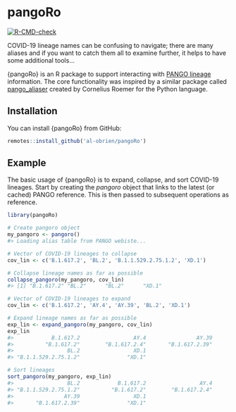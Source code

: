 
<!-- README.md is generated from README.Rmd. Please edit that file -->

# pangoRo

<!-- badges: start -->

[![R-CMD-check](https://github.com/al-obrien/pangoRo/actions/workflows/R-CMD-check.yaml/badge.svg)](https://github.com/al-obrien/pangoRo/actions/workflows/R-CMD-check.yaml)
<!-- badges: end -->

COVID-19 lineage names can be confusing to navigate; there are many
aliases and if you want to catch them all to examine further, it helps
to have some additional tools…

{pangoRo} is an R package to support interacting with [PANGO
lineage](https://cov-lineages.org/index.html) information. The core
functionality was inspired by a similar package called
[pango_aliaser](https://github.com/corneliusroemer/pango_aliasor)
created by Cornelius Roemer for the Python language.

## Installation

You can install {pangoRo} from GitHub:

``` r
remotes::install_github('al-obrien/pangoRo')
```

## Example

The basic usage of {pangoRo} is to expand, collapse, and sort COVID-19
lineages. Start by creating the *pangoro* object that links to the
latest (or cached) PANGO reference. This is then passed to subsequent
operations as reference.

``` r
library(pangoRo)

# Create pangoro object
my_pangoro <- pangoro()
#> Loading alias table from PANGO webiste...
```

``` r
# Vector of COVID-19 lineages to collapse
cov_lin <- c('B.1.617.2', 'BL.2', 'B.1.1.529.2.75.1.2', 'XD.1')

# Collapse lineage names as far as possible
collapse_pangoro(my_pangoro, cov_lin)
#> [1] "B.1.617.2" "BL.2"      "BL.2"      "XD.1"
```

``` r
# Vector of COVID-19 lineages to expand
cov_lin <- c('B.1.617.2', 'AY.4', 'AY.39', 'BL.2', 'XD.1')

# Expand lineage names as far as possible
exp_lin <- expand_pangoro(my_pangoro, cov_lin)
exp_lin
#>            B.1.617.2                 AY.4                AY.39 
#>          "B.1.617.2"        "B.1.617.2.4"       "B.1.617.2.39" 
#>                 BL.2                 XD.1 
#> "B.1.1.529.2.75.1.2"               "XD.1"
```

``` r
# Sort lineages
sort_pangoro(my_pangoro, exp_lin)
#>                 BL.2            B.1.617.2                 AY.4 
#> "B.1.1.529.2.75.1.2"          "B.1.617.2"        "B.1.617.2.4" 
#>                AY.39                 XD.1 
#>       "B.1.617.2.39"               "XD.1"
```
